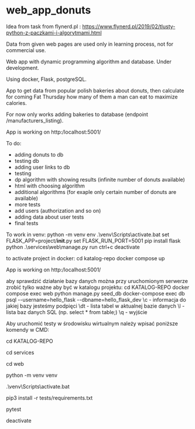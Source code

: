 # web_app_donuts
Idea from task from flynerd.pl : 
https://www.flynerd.pl/2019/02/tlusty-python-z-paczkami-i-algorytmami.html

Data from given web pages are used only in learning process, not for commercial use.

Web app with dynamic programming algorithm and database. Under development.

Using docker, Flask, postgreSQL. 

App to get data from popular polish bakeries about donuts, then calculate for coming Fat Thursday how many of them a man can eat to maximize calories.

For now only works adding bakeries to database (endpoint /manufacturers_listing).

App is working on http:/localhost:5001/

To do:
- adding donuts to db 
- testing db
- adding user links to db 
- testing
- dp algorithm with showing results (infinite number of donuts available)
- html with choosing algorithm
- additional algorithms (for exaple only certain number of donuts are available)
- more tests
- add users (authorization and so on)
- adding data about user tests
- final tests




To work in venv:
python -m venv env
.\\venv\Scripts\activate.bat
set FLASK_APP=project/__init__.py
set FLASK_RUN_PORT=5001
pip install flask
python .\services\web\manage.py run
ctrl+c
deactivate

to activate project in docker:
cd katalog-repo
docker compose up

App is working on http:/localhost:5001/

aby sprawdzić działanie bazy danych można przy uruchomionym serwerze zrobić tylko ważne aby być w katalogu projektu:
cd KATALOG-REPO
docker compose exec web python manage.py seed_db
docker-compose exec db psql --username=hello_flask --dbname=hello_flask_dev
\c - informacja do jakiej bazy jesteśmy podpięci
\dt - lista tabel w aktualnej bazie danych
\l - lista baz danych
SQL (np. select * from table;)
\q - wyjście 


Aby uruchomić testy w środowisku wirtualnym należy wpisać poniższe komendy w CMD:

cd KATALOG-REPO

cd services

cd web

python -m venv venv

.\venv\Scripts\activate.bat

pip3 install -r tests/requirements.txt

pytest

deactivate